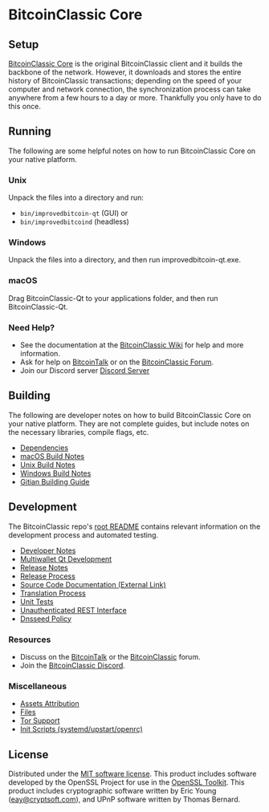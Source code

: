 BitcoinClassic Core
=============

Setup
---------------------
[BitcoinClassic Core](http://improvedbitcoin.org/wallet) is the original BitcoinClassic client and it builds the backbone of the network. However, it downloads and stores the entire history of BitcoinClassic transactions; depending on the speed of your computer and network connection, the synchronization process can take anywhere from a few hours to a day or more. Thankfully you only have to do this once.

Running
---------------------
The following are some helpful notes on how to run BitcoinClassic Core on your native platform.

### Unix

Unpack the files into a directory and run:

- `bin/improvedbitcoin-qt` (GUI) or
- `bin/improvedbitcoind` (headless)

### Windows

Unpack the files into a directory, and then run improvedbitcoin-qt.exe.

### macOS

Drag BitcoinClassic-Qt to your applications folder, and then run BitcoinClassic-Qt.

### Need Help?

* See the documentation at the [BitcoinClassic Wiki](https://github.com/BitcoinClassic-Project/BitcoinClassic/wiki)
for help and more information.
* Ask for help on [BitcoinTalk](https://bitcointalk.org/index.php?topic=1262920.0) or on the [BitcoinClassic Forum](http://forum.improvedbitcoin.org/).
* Join our Discord server [Discord Server](https://discord.improvedbitcoin.org)

Building
---------------------
The following are developer notes on how to build BitcoinClassic Core on your native platform. They are not complete guides, but include notes on the necessary libraries, compile flags, etc.

- [Dependencies](dependencies.md)
- [macOS Build Notes](build-osx.md)
- [Unix Build Notes](build-unix.md)
- [Windows Build Notes](build-windows.md)
- [Gitian Building Guide](gitian-building.md)

Development
---------------------
The BitcoinClassic repo's [root README](/README.md) contains relevant information on the development process and automated testing.

- [Developer Notes](developer-notes.md)
- [Multiwallet Qt Development](multiwallet-qt.md)
- [Release Notes](release-notes.md)
- [Release Process](release-process.md)
- [Source Code Documentation (External Link)](https://www.fuzzbawls.pw/improvedbitcoin/doxygen/)
- [Translation Process](translation_process.md)
- [Unit Tests](unit-tests.md)
- [Unauthenticated REST Interface](REST-interface.md)
- [Dnsseed Policy](dnsseed-policy.md)

### Resources
* Discuss on the [BitcoinTalk](https://bitcointalk.org/index.php?topic=1262920.0) or the [BitcoinClassic](http://forum.improvedbitcoin.org/) forum.
* Join the [BitcoinClassic Discord](https://discord.improvedbitcoin.org).

### Miscellaneous
- [Assets Attribution](assets-attribution.md)
- [Files](files.md)
- [Tor Support](tor.md)
- [Init Scripts (systemd/upstart/openrc)](init.md)

License
---------------------
Distributed under the [MIT software license](/COPYING).
This product includes software developed by the OpenSSL Project for use in the [OpenSSL Toolkit](https://www.openssl.org/). This product includes
cryptographic software written by Eric Young ([eay@cryptsoft.com](mailto:eay@cryptsoft.com)), and UPnP software written by Thomas Bernard.
